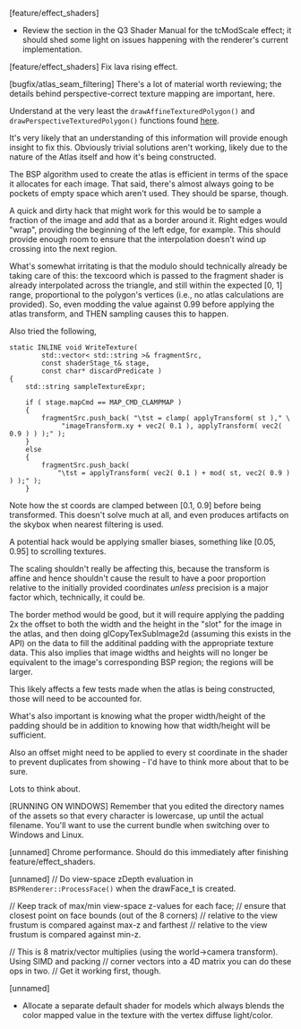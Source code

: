 [feature/effect_shaders]
* Review the section in the Q3 Shader Manual for the tcModScale effect; it should shed some light on issues happening with the
renderer's current implementation.

[feature/effect_shaders]
Fix lava rising effect.

[bugfix/atlas_seam_filtering]
There's a lot of material worth reviewing; the details behind
perspective-correct texture mapping are important, here.

Understand at the very least the `drawAffineTexturedPolygon()` and
`drawPerspectiveTexturedPolygon()` functions found
[here](http://www.flipcode.com/archives/High_Speed_Software_Rendering.shtml).

It's very likely that an understanding of this information will provide
enough insight to fix this. Obviously trivial solutions aren't working,
likely due to the nature of the Atlas itself and how it's being constructed.

The BSP algorithm used to create the atlas is efficient in terms of the
space it allocates for each image. That said, there's almost always
going to be pockets of empty space which aren't used. They should be sparse,
though.

A quick and dirty hack that might work for this would be to sample a fraction
of the image and add that as a border around it. Right edges would "wrap",
providing the beginning of the left edge, for example. This should
provide enough room to ensure that the interpolation doesn't wind up crossing
into the next region.

What's somewhat irritating is that the modulo should technically already
be taking care of this: the texcoord which is passed to the fragment shader
is already interpolated across the triangle, and still within the expected
[0, 1] range, proportional to the polygon's vertices (i.e., no atlas
calculations are provided). So, even modding the value against 0.99
before applying the atlas transform, and THEN sampling causes this to happen.

Also tried the following,

```
static INLINE void WriteTexture(
		std::vector< std::string >& fragmentSrc,
		const shaderStage_t& stage,
		const char* discardPredicate )
{
	std::string sampleTextureExpr;

	if ( stage.mapCmd == MAP_CMD_CLAMPMAP )
	{
		fragmentSrc.push_back( "\tst = clamp( applyTransform( st )," \
			 "imageTransform.xy + vec2( 0.1 ), applyTransform( vec2( 0.9 ) ) );" );
	}
	else
	{
		fragmentSrc.push_back(
			"\tst = applyTransform( vec2( 0.1 ) + mod( st, vec2( 0.9 ) ) );" );
	}
```

Note how the st coords are clamped between [0.1, 0.9] before being transformed.
This doesn't solve much at all, and even produces artifacts on the skybox
when nearest filtering is used.

A potential hack would be applying smaller biases, something like
[0.05, 0.95] to scrolling textures.

The scaling shouldn't really be affecting this, because the transform is affine
and hence shouldn't cause the result to have a poor proportion relative
to the initially provided coordinates _unless_ precision is a major
factor which, technically, it could be.

The border method would be good, but it will require applying the padding 2x
the offset to both the width and the height in the "slot" for the image
in the atlas, and then doing glCopyTexSubImage2d (assuming this exists in the
API) on the data to fill the additinal padding with the appropriate texture
data. This also implies that image widths and heights will no longer be
equivalent to the image's corresponding BSP region; the regions will be larger.

This likely affects a few tests made when the atlas is being constructed,
those will need to be accounted for.

What's also important is knowing what the proper width/height of the padding
should be in addition to knowing how that width/height will be sufficient.

Also an offset might need to be applied to every st coordinate in the shader
to prevent duplicates from showing - I'd have to think more about that to be
sure.

Lots to think about.

[RUNNING ON WINDOWS]
Remember that you edited the directory names of the assets so that every character is lowercase, up until the actual filename. You'll want to use the current bundle when
switching over to Windows and Linux.

[unnamed]
Chrome performance. Should do this immediately after finishing feature/effect_shaders.

[unnamed]
// Do view-space zDepth evaluation in `BSPRenderer::ProcessFace()` when the drawFace_t is created.

// Keep track of max/min view-space z-values for each face;
// ensure that closest point on face bounds (out of the 8 corners)
// relative to the view frustum is compared against max-z and farthest
// relative to the view frustum is compared against min-z.

// This is 8 matrix/vector multiplies (using the world->camera transform). Using SIMD and packing
// corner vectors into a 4D matrix you can do these ops in two.
// Get it working first, though.

[unnamed]
* Allocate a separate default shader for models which always blends the color mapped value in the texture with the vertex diffuse light/color.
